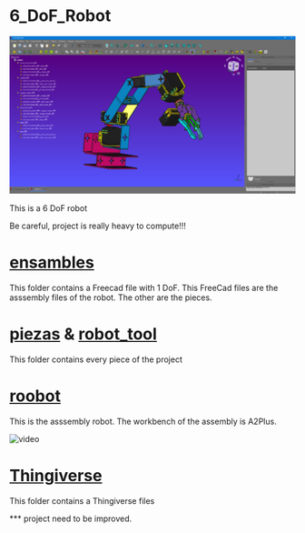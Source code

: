 # 6_DoF_Robot

![image](Thingiverse/6_DoF/images/image.png)

 This is a 6 DoF robot

Be careful, project is really heavy to compute!!!

# [ensambles](ensambles)
This folder contains a Freecad file with 1 DoF. 
This FreeCad files are the asssembly files of the robot.
The other are the pieces. 

# [piezas](piezas) & [robot_tool](robot_tool)
This folder contains every piece of the project

# [roobot](roobot.FCStd)
This is the asssembly robot. The workbench of the assembly is A2Plus.

![video](video.gif)


# [Thingiverse](Thingiverse)
This folder contains a Thingiverse files

*** project need to be improved.
